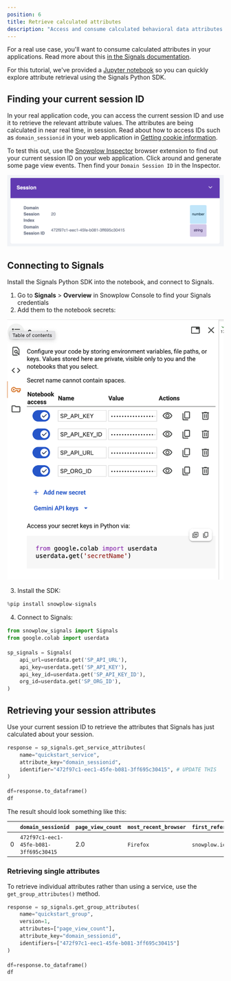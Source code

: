 ```yaml
---
position: 6
title: Retrieve calculated attributes
description: "Access and consume calculated behavioral data attributes from the Snowplow Signals Profiles Store using the Python SDK."
---
```


For a real use case, you'll want to consume calculated attributes in your applications. Read more about this [in the Signals documentation](/docs/signals/retrieve-attributes/).

For this tutorial, we've provided a [Jupyter notebook](https://colab.research.google.com/github/snowplow-incubator/signals-notebooks/blob/main/quickstart.ipynb) so you can quickly explore attribute retrieval using the Signals Python SDK.

## Finding your current session ID

In your real application code, you can access the current session ID and use it to retrieve the relevant attribute values. The attributes are being calculated in near real time, in session. Read about how to access IDs such as `domain_sessionid` in your web application in [Getting cookie information](/docs/sources/trackers/web-trackers/cookies-and-local-storage/getting-cookie-values/#getdomainuserid).

To test this out, use the [Snowplow Inspector](/docs/data-product-studio/data-quality/snowplow-inspector/) browser extension to find out your current session ID on your web application. Click around and generate some page view events. Then find your `Domain Session ID` in the Inspector.

![Screenshot showing the session ID in the Snowplow Inspector](./images/inspector-session.png)

## Connecting to Signals

Install the Signals Python SDK into the notebook, and connect to Signals.

1. Go to **Signals** > **Overview** in Snowplow Console to find your Signals credentials
2. Add them to the notebook secrets:

![Screenshot showing how to add secrets](./images/notebook-secrets.png)

3. Install the SDK:

```python
%pip install snowplow-signals
```

4. Connect to Signals:

```python
from snowplow_signals import Signals
from google.colab import userdata

sp_signals = Signals(
    api_url=userdata.get('SP_API_URL'),
    api_key=userdata.get('SP_API_KEY'),
    api_key_id=userdata.get('SP_API_KEY_ID'),
    org_id=userdata.get('SP_ORG_ID'),
)
```

## Retrieving your session attributes

Use your current session ID to retrieve the attributes that Signals has just calculated about your session.

```python
response = sp_signals.get_service_attributes(
    name="quickstart_service",
    attribute_key="domain_sessionid",
    identifier="472f97c1-eec1-45fe-b081-3ff695c30415", # UPDATE THIS
)

df=response.to_dataframe()
df
```

The result should look something like this:

|     | `domain_sessionid`                     | `page_view_count` | `most_recent_browser` | `first_referrer` |
| --- | -------------------------------------- | ----------------- | --------------------- | ---------------- |
| 0   | `472f97c1-eec1-45fe-b081-3ff695c30415` | 2.0               | `Firefox`             | `snowplow.io`    |

### Retrieving single attributes

To retrieve individual attributes rather than using a service, use the `get_group_attributes()` method.

```python
response = sp_signals.get_group_attributes(
    name="quickstart_group",
    version=1,
    attributes=["page_view_count"],
    attribute_key="domain_sessionid",
    identifiers=["472f97c1-eec1-45fe-b081-3ff695c30415"]
)

df=response.to_dataframe()
df
```

